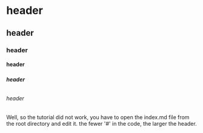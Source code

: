 # <H1> header
## <H2> header
### <H3> header
#### <H4> header
##### <H5> header
###### <H6> header

Well, so the tutorial did not work, you have to open the index.md file from the root directory and edit it. 
the fewer '#' in the code, the larger the header.
